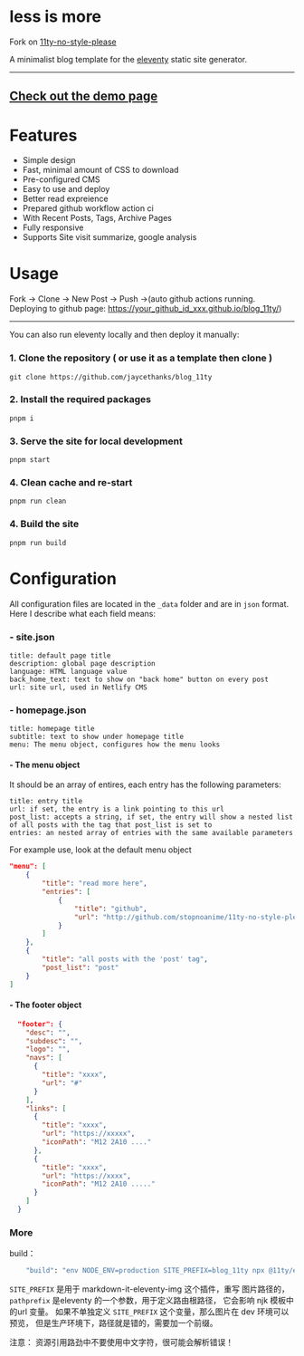 # less is more
Fork on  [11ty-no-style-please](https://github.com/stopnoanime/11ty-no-style-please)

A minimalist blog template for the [eleventy](https://www.11ty.dev/) static site generator. 


---


## [Check out the demo page](https://jaycethanks.github.io/blog_11ty/)

# Features
- Simple design
- Fast, minimal amount of CSS to download
- Pre-configured CMS
- Easy to use and deploy
- Better read expreience
- Prepared github workflow action ci
- With Recent Posts, Tags, Archive Pages
- Fully responsive
- Supports Site visit summarize, google analysis

# Usage

Fork -> Clone -> New Post -> Push ->(auto github actions running. Deploying to github page: https://your_github_id_xxx.github.io/blog_11ty/)


---
You can also run eleventy locally and then deploy it manually:

### 1. Clone the repository ( or use it as a template then clone )

`git clone https://github.com/jaycethanks/blog_11ty`

### 2. Install the required packages

`pnpm i`

### 3. Serve the site for local development

`pnpm start`

### 4. Clean cache and re-start

`pnpm run clean`

### 4. Build the site

`pnpm run build`



# Configuration

All configuration files are located in the `_data` folder and are in `json` format.
Here I describe what each field means:

### - site.json
```
title: default page title
description: global page description
language: HTML language value
back_home_text: text to show on "back home" button on every post
url: site url, used in Netlify CMS
```

### - homepage.json
```
title: homepage title
subtitle: text to show under homepage title
menu: The menu object, configures how the menu looks
```

#### - The menu object
It should be an array of entires, each entry has the following parameters:
```
title: entry title
url: if set, the entry is a link pointing to this url
post_list: accepts a string, if set, the entry will show a nested list of all posts with the tag that post_list is set to
entries: an nested array of entries with the same available parameters
```

For example use, look at the default menu object
```json
"menu": [
    {
        "title": "read more here",
        "entries": [
            {
                "title": "github",
                "url": "http://github.com/stopnoanime/11ty-no-style-please"
            }
        ]
    },
    {
        "title": "all posts with the 'post' tag",
        "post_list": "post"
    }
]
```

#### - The footer object

```json
  "footer": {
    "desc": "",
    "subdesc": "",
    "logo": "",
    "navs": [
      {
        "title": "xxxx",
        "url": "#"
      }
    ],
    "links": [
      {
        "title": "xxxx",
        "url": "https://xxxxx",
        "iconPath": "M12 2A10 ...."
      },
      {
        "title": "xxxx",
        "url": "https://xxxx",
        "iconPath": "M12 2A10 ....."
      }
    ]
  }
```








### More
build：
```bash
    "build": "env NODE_ENV=production SITE_PREFIX=blog_11ty npx @11ty/eleventy --pathprefix 'blog_11ty'",
```
`SITE_PREFIX` 是用于 markdown-it-eleventy-img 这个插件，重写 图片路径的， `pathprefix` 是eleventy 的一个参数，用于定义路由根路径， 它会影响 njk 模板中的url 变量。 
如果不单独定义 `SITE_PREFIX` 这个变量，那么图片在 dev 环境可以预览， 但是生产环境下，路径就是错的，需要加一个前缀。 

注意： 资源引用路劲中不要使用中文字符，很可能会解析错误！